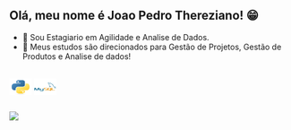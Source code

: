 ## Olá, meu nome é Joao Pedro Thereziano! 😁

- 🔭 Sou Estagiario em Agilidade e Analise de Dados.
- 🌱 Meus estudos são direcionados para Gestão de Projetos, Gestão de Produtos e Analise de dados!

<div style="display: inline_block"><br>
  <img align="center" alt="joao_python" height="30" width="40" src="https://raw.githubusercontent.com/devicons/devicon/master/icons/python/python-original.svg">
  <img align="center" alt="Vaf-MySQL" height="30" width="40" src="https://raw.githubusercontent.com/devicons/devicon/master/icons/mysql/mysql-original-wordmark.svg">
  

##
<div>
  <a href="https://www.linkedin.com/in/joao-pedro-thereziano-santos-b00b92231/" target="_blank"><img src="https://img.shields.io/badge/-LinkedIn-%230077B5?style=for-the-badge&logo=linkedin&logoColor=white" target="_blank"></a> 

